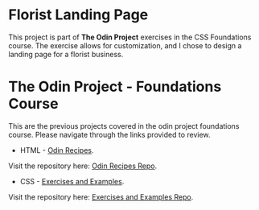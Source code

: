 # Florist Landing Page  

This project is part of **The Odin Project** exercises in the CSS Foundations course. The exercise allows for customization, and I chose to design a landing page for a florist business.

# The Odin Project - Foundations Course

This are the previous projects covered in the odin project foundations course. Please navigate through the links provided to review.

* HTML - [Odin Recipes](https://grim3ntrix.github.io/odin-recipes/).

Visit the repository here: [Odin Recipes Repo](https://github.com/Grim3ntrix/odin-recipes).

* CSS  - [Exercises and Examples](https://grim3ntrix.github.io/odin-foundation-course-css/).

Visit the repository here: [Exercises and Examples Repo](https://github.com/Grim3ntrix/odin-foundation-course-css).
